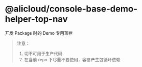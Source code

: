 # @alicloud/console-base-demo-helper-top-nav

开发 Package 时的 Demo 专用顶栏

> 注意：
>
> 1. 切不可用于生产代码
> 2. 在当前 repo 下尽量不要使用，容易产生包循环依赖
